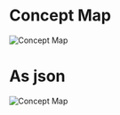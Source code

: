 # Concept Map

![Concept Map](https://plantuml.com/plantuml/png/VL6nRkim39ojho3uvlo0XuUqcJeK3T3k0IFJWH19D2ZLXV--JE6uBf14YuJZtV64svPAMZzJT3vIAO1DqxpAo8bpjIS25V3na6O8_aqSetojs7lJJtQ3dIjzk60tk2-v5qrKWsJOIQxckAm8lxE3jzdjRMzzpnhoQPLDPcXXkoK1xat7-SIAiDdy1tmAEeXMU6STWsVyes_XA78k3-Ip39wDbqZFU2Tu2rwPAZ_o-b0QBIyhx9Gx4mMAvRxXe3A6pXoTM_Tn-P5NwYjSMvljVsh1fOmMC1IGWTLYTN2Sq6qvTrRyDm00)

# As json

![Concept Map](https://plantuml.com/plantuml/png/fPFFQiCm3CRlUGgHSv-WftOvxL0ws6vZ1zLHYjV42h88bD5td_za7WmCsne82Vf--lGbjdTUKVJTisi-6e2sOsTeLZZWxDijX58i1-49lITt9ccteP3BIJ2v8y214Rsscoz5Q4IrxB9Hkbxpi_IlPF1cOnCSVKxC5vzy2g4aKvJsLcOMXJt9OWqLw6UKup2GM7TkYtxR_6gs4KAbolJdF1KUGi09vL8T_-W6bYcPGiTEoUcVayp2Y-rhKLu45nf74kY4-k1lSVJ_pBE-lJNVwTAVDeA3me4Ncc83r5U-CFSlllN0CmagzN2wLdT1pdPC9CkALRPazLERUD-Q7Ra-7e5F)
